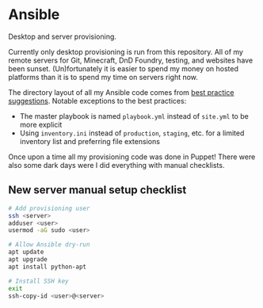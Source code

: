 # Ansible

Desktop and server provisioning.

Currently only desktop provisioning is run from this repository.
All of my remote servers for Git, Minecraft, DnD Foundry, testing, and websites have been sunset.
(Un)fortunately it is easier to spend my money on hosted platforms than it is to spend my time on servers right now.

The directory layout of all my Ansible code comes from [best practice suggestions](https://docs.ansible.com/ansible/2.8/user_guide/playbooks_best_practices.html#directory-layout).
Notable exceptions to the best practices:
- The master playbook is named `playbook.yml` instead of `site.yml` to be more explicit
- Using `inventory.ini` instead of `production`, `staging`, etc. for a limited inventory list and preferring file extensions

Once upon a time all my provisioning code was done in Puppet!
There were also some dark days were I did everything with manual checklists.

## New server manual setup checklist

```bash
# Add provisioning user
ssh <server>
adduser <user>
usermod -aG sudo <user>

# Allow Ansible dry-run
apt update
apt upgrade
apt install python-apt

# Install SSH key
exit
ssh-copy-id <user>@<server>
```

